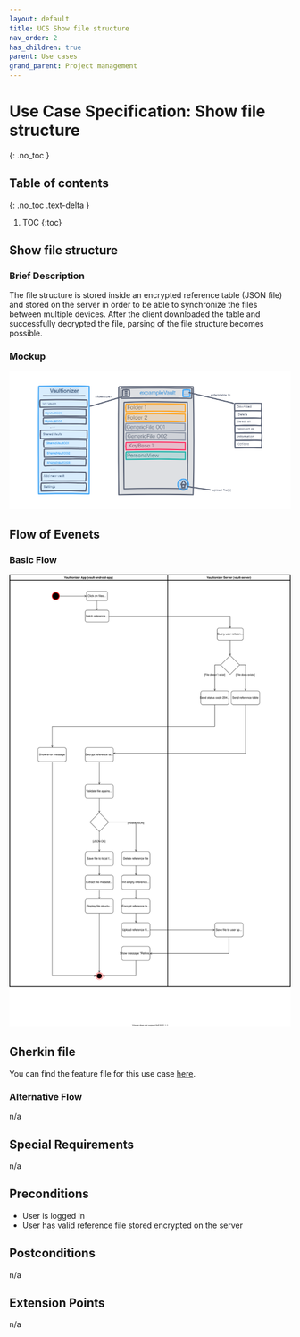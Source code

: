 ```yaml
---
layout: default
title: UCS Show file structure
nav_order: 2
has_children: true
parent: Use cases
grand_parent: Project management
---
```


# Use Case Specification: Show file structure
{: .no_toc }

## Table of contents
{: .no_toc .text-delta }

1. TOC
{:toc}

## Show file structure
### Brief Description
The file structure is stored inside an encrypted reference table (JSON file) and stored on the server in order to be able to synchronize the files between multiple devices.
After the client downloaded the table and successfully decrypted the file, parsing of the file structure becomes possible.

### Mockup
![Activity Diagram for use show file structure](../../../img/use_cases/mockups/FileViewer.png)

## Flow of Evenets
### Basic Flow
![Activity Diagram for use ](../../../img/use_cases/activity_diagrams/ad_show_file_structure.svg)

## Gherkin file
You can find the feature file for this use case [here](https://github.com/Vaultionizer/vault-android-app/blob/master/app/src/test/java/com/vaultionizer/vaultapp/features/FileViewerUC.feature).

### Alternative Flow
n/a

## Special Requirements
n/a

## Preconditions
* User is logged in
* User has valid reference file stored encrypted on the server

## Postconditions
n/a

## Extension Points
n/a